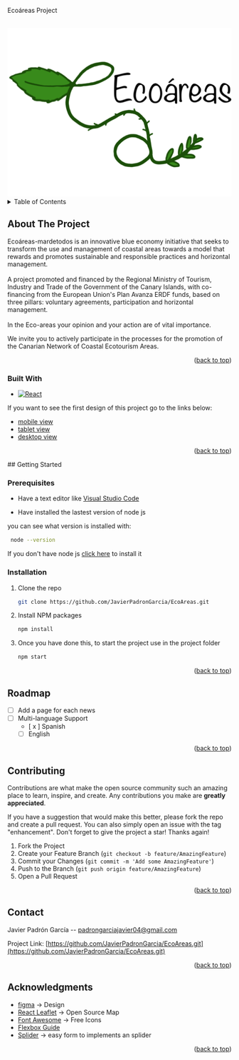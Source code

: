 <a name="readme-top">Ecoáreas Project</a>

<!-- PROJECT LOGO -->
<br />
<div align="center">
    <img src=".\public\assets\img\Logo.png" alt="Logo">
</div>

<!-- TABLE OF CONTENTS -->
<details>
  <summary>Table of Contents</summary>
  <ol>
    <li>
      <a href="#about-the-project">About The Project</a>
      <ul>
        <li><a href="#built-with">Built With</a></li>
      </ul>
    </li>
    <li>
      <a href="#getting-started">Getting Started</a>
      <ul>
        <li><a href="#prerequisites">Prerequisites</a></li>
        <li><a href="#installation">Installation</a></li>
      </ul>
    </li>
    <li><a href="#roadmap">Roadmap</a></li>
    <li><a href="#contributing">Contributing</a></li>
    <li><a href="#contact">Contact</a></li>
    <li><a href="#acknowledgments">Acknowledgments</a></li>
  </ol>
</details>

<!-- ABOUT THE PROJECT -->
## About The Project

Ecoáreas-mardetodos is an innovative blue economy initiative that seeks to transform the use and management of coastal areas towards a model that rewards and promotes sustainable and responsible practices and horizontal management.
<br/><br/>
A project promoted and financed by the Regional Ministry of Tourism, Industry and Trade of the Government of the Canary Islands, with co-financing from the European Union's Plan Avanza ERDF funds, based on three pillars: voluntary agreements, participation and horizontal management.
<br/><br/>
In the Eco-areas your opinion and your action are of vital importance.

We invite you to actively participate in the processes for the promotion of the Canarian Network of Coastal Ecotourism Areas.

<p align="right">(<a href="#readme-top">back to top</a>)</p>

### Built With

* [![React][React.js]][React-url]

If you want to see the first design of this project go to the links below:

- [mobile view]
- [tablet view]
- [desktop view]


<p align="right">(<a href="#readme-top">back to top</a>)</p>
<!-- GETTING STARTED -->
## Getting Started


### Prerequisites

- Have a text editor like [Visual Studio Code]

- Have installed the lastest version of node js

you can see what version is installed with:

 ```sh
  node --version
  ```

If you don't have node js <a href='https://nodejs.org/en'>click here</a> to install it

### Installation

1. Clone the repo
   ```sh
   git clone https://github.com/JavierPadronGarcia/EcoAreas.git
   ```
2. Install NPM packages
   ```sh
   npm install
   ```

3. Once you have done this, to start the project use in the project folder
    ```sh
    npm start
    ```

<p align="right">(<a href="#readme-top">back to top</a>)</p>

<!-- ROADMAP -->
## Roadmap
- [ ] Add a page for each news
- [ ] Multi-language Support
    - [ x ] Spanish
    - [ ] English

<p align="right">(<a href="#readme-top">back to top</a>)</p>

<!-- CONTRIBUTING -->
## Contributing

Contributions are what make the open source community such an amazing place to learn, inspire, and create. Any contributions you make are **greatly appreciated**.

If you have a suggestion that would make this better, please fork the repo and create a pull request. You can also simply open an issue with the tag "enhancement".
Don't forget to give the project a star! Thanks again!

1. Fork the Project
2. Create your Feature Branch (`git checkout -b feature/AmazingFeature`)
3. Commit your Changes (`git commit -m 'Add some AmazingFeature'`)
4. Push to the Branch (`git push origin feature/AmazingFeature`)
5. Open a Pull Request

<p align="right">(<a href="#readme-top">back to top</a>)</p>

<!-- CONTACT -->
## Contact

Javier Padrón García -- padrongarciajavier04@gmail.com

Project Link: [https://github.com/JavierPadronGarcia/EcoAreas.git](https://github.com/JavierPadronGarcia/EcoAreas.git)

<p align="right">(<a href="#readme-top">back to top</a>)</p>

<!-- ACKNOWLEDGMENTS -->
## Acknowledgments

* [figma] -> Design 
* [React Leaflet] -> Open Source Map
* [Font Awesome] -> Free Icons
* [Flexbox Guide]
* [Splider] -> easy form to implements an splider

<p align="right">(<a href="#readme-top">back to top</a>)</p>

<!-- URL for images and links -->
[React.js]: https://img.shields.io/badge/React-20232A?style=for-the-badge&logo=react&logoColor=61DAFB
[React-url]: https://reactjs.org/
[Flexbox Guide]: https://css-tricks.com/snippets/css/a-guide-to-flexbox/
[React Leaflet]: https://react-leaflet.js.org
[Font Awesome]: https://fontawesome.com
[Visual Studio Code]: https://code.visualstudio.com
[figma]:https://www.figma.com
[Splider]: https://splidejs.com

[mobile view]:https://www.figma.com/proto/xKjOHzaoEbItKQAmQmKsKx/Javier-Padr%C3%B3n-Garc%C3%ADa--Dise%C3%B1o-Eco%C3%A1reas?type=design&node-id=1-2&scaling=scale-down&page-id=0%3A1&starting-point-node-id=1%3A2&show-proto-sidebar=1

[tablet view]:https://www.figma.com/proto/xKjOHzaoEbItKQAmQmKsKx/Javier-Padr%C3%B3n-Garc%C3%ADa--Dise%C3%B1o-Eco%C3%A1reas?type=design&node-id=25-1176&scaling=min-zoom&page-id=0%3A1&starting-point-node-id=25%3A1176&show-proto-sidebar=1

[desktop view]:https://www.figma.com/proto/xKjOHzaoEbItKQAmQmKsKx/Javier-Padr%C3%B3n-Garc%C3%ADa--Dise%C3%B1o-Eco%C3%A1reas?type=design&node-id=25-2175&scaling=min-zoom&page-id=0%3A1&starting-point-node-id=25%3A2175&show-proto-sidebar=1